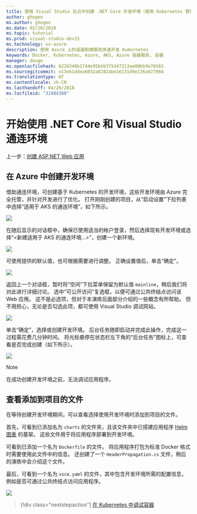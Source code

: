 ```yaml
---
title: 使用 Visual Studio 在云中创建 .NET Core 开发环境（使用 Kubernetes 管理其中的容器）- 第 3 步 - 创建 Kubernetes 开发环境 | Microsoft Docs
author: ghogen
ms.author: ghogen
ms.date: 02/20/2018
ms.topic: tutorial
ms.prod: visual-studio-dev15
ms.technology: vs-azure
description: 使用 Azure 上的容器和微服务快速开发 Kubernetes
keywords: Docker, Kubernetes, Azure, AKS, Azure 容器服务, 容器
manager: douge
ms.openlocfilehash: 6226340b1744e95bbb375d47213ae00bb9e76565
ms.sourcegitcommit: e13e61ddea6032a8282abe16131d9e136a927984
ms.translationtype: HT
ms.contentlocale: zh-CN
ms.lasthandoff: 04/26/2018
ms.locfileid: "31884380"
---
```

# <a name="get-started-on-connected-environment-with-net-core-and-visual-studio"></a>开始使用 .NET Core 和 Visual Studio 通连环境

上一步：[创建 ASP.NET Web 应用](get-started-netcore-visualstudio-02.md)

## <a name="create-a-dev-environment-in-azure"></a>在 Azure 中创建开发环境
借助通连环境，可创建基于 Kubernetes 的开发环境，这些开发环境由 Azure 完全托管，并针对开发进行了优化。 打开刚刚创建的项目，从“启动设置”下拉列表中选择“适用于 AKS 的通连环境”，如下所示。

![](images/LaunchSettings.png)

在随后显示的对话框中，确保已使用适当的帐户登录，然后选择现有开发环境或选择“<新建适用于 AKS 的通连环境...>”，创建一个新环境。

![](images/ConnectedEnvDialog.png)

可使用提供的默认值，也可根据需要进行调整。 正确设置值后，单击“确定”。

![](images/NewEnvDialog.png)

返回上一个对话框，暂时将“空间”下拉菜单保留为默认值 `mainline`，稍后我们将对此进行详细讨论。 选中“可公开访问”复选框，以便可通过公共终结点访问该 Web 应用。 这不是必选项，但对于本演练后面部分介绍的一些概念有所帮助。 但不用担心，无论是否勾选此项，都可使用 Visual Studio 调试网站。

![](images/ConnectedEnvDialog2.png)

单击“确定”，选择或创建开发环境。 后台任务随即启动并完成此操作，完成这一过程需花费几分钟时间。 将光标悬停在状态栏左下角的“后台任务”图标上，可查看是否完成创建（如下所示）。

![](images/BackgroundTasks.png)

> [!Note]
在成功创建开发环境之前，无法调试应用程序。

## <a name="look-at-the-files-added-to-project"></a>查看添加到项目的文件
在等待创建开发环境期间，可以查看选择使用开发环境时添加到项目的文件。

首先，可看到已添加名为 `charts` 的文件夹，且该文件夹中已搭建应用程序 [Helm 图表](https://docs.helm.sh) 的基架。 这些文件用于将应用程序部署到开发环境。

可看到已添加一个名为 `Dockerfile` 的文件。 将应用程序打包为标准 Docker 格式时需要使用此文件中的信息。 还创建了一个 `HeaderPropagation.cs` 文件，稍后的演练中会介绍这个文件。 

最后，可看到一个名为 `vsce.yaml` 的文件，其中包含开发环境所需的配置信息，例如是否可通过公共终结点访问应用程序。

![](images/ProjectFiles.png)

> [!div class="nextstepaction"]
> [在 Kubernetes 中调试容器](get-started-netcore-visualstudio-04.md)